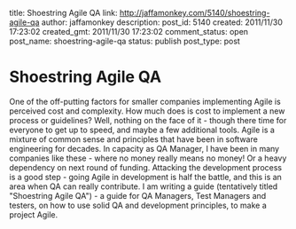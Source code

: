 title: Shoestring Agile QA
link: http://jaffamonkey.com/5140/shoestring-agile-qa
author: jaffamonkey
description: 
post_id: 5140
created: 2011/11/30 17:23:02
created_gmt: 2011/11/30 17:23:02
comment_status: open
post_name: shoestring-agile-qa
status: publish
post_type: post

# Shoestring Agile QA

One of the off-putting factors for smaller companies implementing Agile is perceived cost and complexity. How much does is cost to implement a new process or guidelines? Well, nothing on the face of it - though there time for everyone to get up to speed, and maybe a few additional tools. Agile is a mixture of common sense and principles that have been in software engineering for decades.  In capacity as QA Manager, I have been in many companies like these - where no money really means no money! Or a heavy dependency on next round of funding. Attacking the development process is a good step - going Agile in development is half the battle, and this is an area when QA can really contribute. I am writing a guide (tentatively titled "Shoestring Agile QA") - a guide for QA Managers, Test Managers and testers, on how to use solid QA and development principles, to make a project Agile.